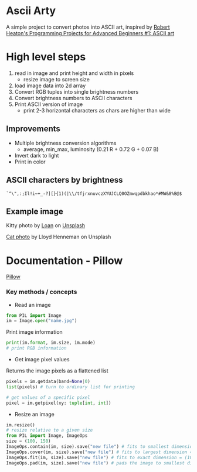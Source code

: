 # Ascii Arty

A simple project to convert photos into ASCII art, inspired by [Robert Heaton's Programming Projects for Advanced Beginners #1: ASCII art](https://robertheaton.com/2018/06/12/programming-projects-for-advanced-beginners-ascii-art/)

# High level steps

1. read in image and print height and width in pixels
    - resize image to screen size
2. load image data into 2d array
3. Convert RGB tuples into single brightness numbers
4. Convert brightness numbers to ASCII characters
5. Print ASCII version of image
    - print 2-3 horizontal characters as chars are higher than wide

## Improvements

-   Multiple brightness conversion algorithms
    -   average, min_max, luminosity (0.21 R + 0.72 G + 0.07 B)
-   Invert dark to light
-   Print in color

## ASCII characters by brightness

```
`^\",:;Il!i~+_-?][}{1)(|\\/tfjrxnuvczXYUJCLQ0OZmwqpdbkhao*#MW&8%B@$
```

## Example image

Kitty photo by [Loan]("https://unsplash.com/@l_oan?utm_content=creditCopyText&utm_medium=referral&utm_source=unsplash") on [Unsplash](https://unsplash.com/photos/silver-tabby-kitten-on-floor-7AIDE8PrvA0?utm_content=creditCopyText&utm_medium=referral&utm_source=unsplash")

[Cat photo](https://unsplash.com/photos/brown-and-white-tabby-cat-mBRfYA0dYYE?utm_content=creditShareLink&utm_medium=referral&utm_source=unsplash) by Lloyd Henneman on Unsplash

# Documentation - Pillow

[Pillow](https://pillow.readthedocs.io/en/stable/)

### Key methods / concepts

-   Read an image

```python
from PIL import Image
im = Image.open("name.jpg")
```

Print image information

```python
print(im.format, im.size, im.mode)
# print RGB information

```

-   Get image pixel values

Returns the image pixels as a flattened list

```python
pixels = im.getdata(band=None|0)
list(pixels) # turn to ordinary list for printing

# get values of a specific pixel
pixel = im.getpixel(xy: tuple[int, int])
```

-   Resize an image

```python
im.resize()
# resize relative to a given size
from PIL import Image, ImageOps
size = (100, 150)
ImageOps.contain(im, size).save("new file") # fits to smallest dimension = (100, 100)
ImageOps.cover(im, size).save("new file") # fits to largest dimension = (150, 150)
ImageOps.fit(im, size).save("new file") # fits to exact dimension = (100, 150)
ImageOps.pad(im, size).save("new file") # pads the image to smallest dimension and pads the remaining pixels = (100, 150)
```
